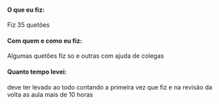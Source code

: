 #### O que eu fiz:

Fiz 35 quetões

#### Com quem e como eu fiz:

Algumas quetões fiz so e outras com ajuda de colegas

#### Quanto tempo levei:

deve ter levado ao todo contando a primeira vez que fiz e na revisão da volta as aula mais de 10 horas
